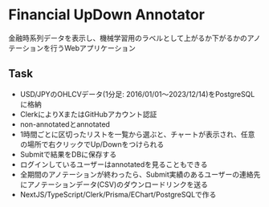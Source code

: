 # Financial UpDown Annotator

金融時系列データを表示し、機械学習用のラベルとして上がるか下がるかのアノテーションを行うWebアプリケーション

## Task

- USD/JPYのOHLCVデータ(1分足: 2016/01/01～2023/12/14)をPostgreSQLに格納
- ClerkによりXまたはGitHubアカウント認証
- non-annotatedとannotated
- 1時間ごとに区切ったリストを一覧から選ぶと、チャートが表示され、任意の場所で右クリックでUp/Downをつけられる
- Submitで結果をDBに保存する
- ログインしているユーザーはannotatedを見ることもできる
- 全期間のアノテーションが終わったら、Submit実績のあるユーザーの連絡先にアノテーションデータ(CSV)のダウンロードリンクを送る
- NextJS/TypeScript/Clerk/Prisma/EChart/PostgreSQLで作る
